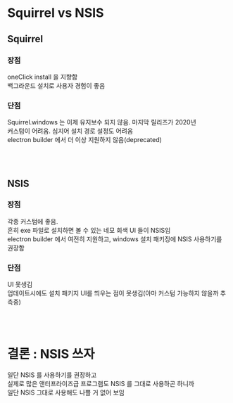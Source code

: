 # Squirrel vs NSIS  
    
## Squirrel  
  
### 장점 
oneClick install 을 지향함  
백그라운드 설치로 사용자 경험이 좋음  
  
### 단점  
Squirrel.windows 는 이제 유지보수 되지 않음. 마지막 릴리즈가 2020년  
커스텀이 어려움. 심지어 설치 경로 설정도 어려움  
electron builder 에서 더 이상 지원하지 않음(deprecated)  
  
<br><br>  

## NSIS 

### 장점  
각종 커스텀에 좋음.  
흔히 exe 파일로 설치하면 볼 수 있는 네모 회색 UI 들이 NSIS임  
electron builder 에서 여전히 지원하고, windows 설치 패키징에 NSIS 사용하기를 권장함  
  
### 단점  
UI 못생김  
업데이트시에도 설치 패키지 UI를 띄우는 점이 못생김(아마 커스텀 가능하지 않을까 추측중)    
  
<br><br>  
  
# 결론 : NSIS 쓰자  
일단 NSIS 를 사용하기를 권장하고  
실제로 많은 앤터프라이즈급 프로그램도 NSIS 를 그대로 사용하곤 하니까  
일단 NSIS 그대로 사용해도 나쁠 거 없어 보임
  
